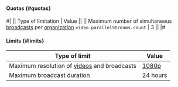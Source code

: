 #### Quotas {#quotas}

#|
|| Type of limitation | Value ||
|| Maximum number of simultaneous [broadcasts](../video/concepts/streams.md) per [organization](../organization/quickstart.md)
`video.parallelStreams.count` | 3 ||
|#

#### Limits {#limits}

**Type of limit** | **Value**
----- | -----
Maximum resolution of [videos](../video/concepts/videos.md) and broadcasts | [1080p](https://en.wikipedia.org/wiki/1080p)
Maximum broadcast duration | 24 hours